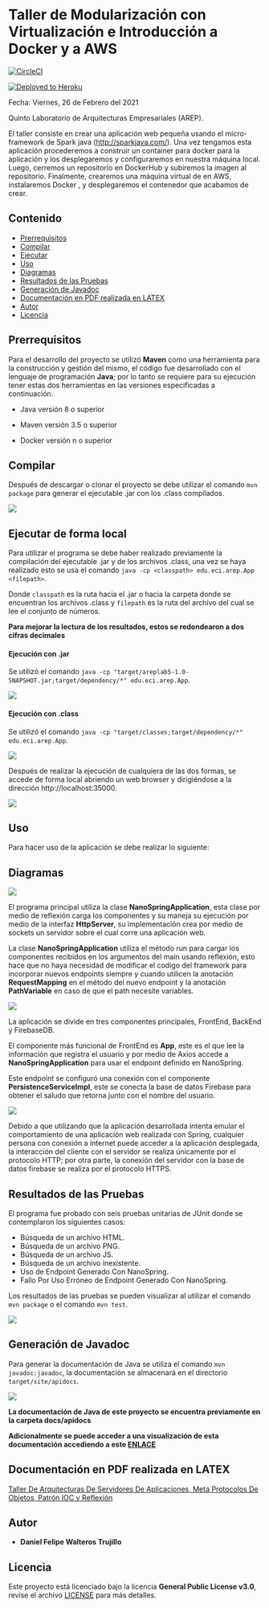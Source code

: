 # Taller de Modularización con Virtualización e Introducción a Docker y a AWS

[![CircleCI](https://circleci.com/gh/Silenrate/AREP-Lab5.svg?style=svg)](https://app.circleci.com/pipelines/github/Silenrate/AREP-Lab5)

[![Deployed to Heroku](https://www.herokucdn.com/deploy/button.png)](https://arep-walteros-lab5.herokuapp.com/)

Fecha: Viernes, 26 de Febrero del 2021

Quinto Laboratorio de Arquitecturas Empresariales (AREP).

El taller consiste en crear una aplicación web pequeña usando el micro-framework de Spark java (http://sparkjava.com/). Una vez tengamos esta aplicación procederemos a construir un container para docker para la aplicación y los desplegaremos y configuraremos en nuestra máquina local. Luego, cerremos un repositorio en DockerHub y subiremos la imagen al repositorio. Finalmente, crearemos una máquina virtual de en AWS, instalaremos Docker , y desplegaremos el contenedor que acabamos de crear.

## Contenido

  - [Prerrequisitos](#prerrequisitos)
  - [Compilar](#compilar)
  - [Ejecutar](#ejecutar-de-forma-local)
  - [Uso](#uso)
  - [Diagramas](#diagramas)
  - [Resultados de las Pruebas](#resultados-de-las-pruebas)
  - [Generación de Javadoc](#generación-de-javadoc)
  - [Documentación en PDF realizada en LATEX](#documentación-en-PDF-realizada-en-LATEX)
  - [Autor](#autor)
  - [Licencia](#licencia)

## Prerrequisitos

Para el desarrollo del proyecto se utilizó **Maven** como una herramienta para la construcción y gestión del mismo, el código fue desarrollado con el lenguaje de programación **Java**; por lo tanto se requiere para su ejecución tener estas dos herramientas en las versiones especificadas a continuación.

  - Java versión 8 o superior
  
  - Maven versión 3.5 o superior 

  - Docker versión n o superior
    
## Compilar

Después de descargar o clonar el proyecto se debe utilizar el comando `mvn package` para generar el ejecutable .jar con los .class compilados.

![](img/package.PNG)

## Ejecutar de forma local

Para utilizar el programa se debe haber realizado previamente la compilación del ejecutable .jar y de los archivos .class, una vez se haya realizado esto se usa el comando `java -cp <classpath> edu.eci.arep.App <filepath>`.

Donde `classpath` es la ruta hacia el .jar o hacia la carpeta donde se encuentran los archivos .class y `filepath` es la ruta del archivo del cual se lee el conjunto de números.

**Para mejorar la lectura de los resultados, estos se redondearon a dos cifras decimales**

#### Ejecución con .jar

Se utilizó el comando `java -cp "target/areplab5-1.0-SNAPSHOT.jar;target/dependency/*" edu.eci.arep.App`.

![](img/exec1.PNG)


#### Ejecución con .class

Se utilizó el comando `java -cp "target/classes;target/dependency/*" edu.eci.arep.App`.

![](img/exec3.PNG)

Después de realizar la ejecución de cualquiera de las dos formas, se accede de forma local abriendo un web browser y dirigiéndose a la dirección http://localhost:35000.

![](img/exec2.PNG)

## Uso

Para hacer uso de la aplicación se debe realizar lo siguiente:


## Diagramas

![](diagrams/AppClassDiagram.png)

El programa principal utiliza la clase **NanoSpringApplication**, esta clase por medio de reflexión carga los componentes y su maneja su ejecución por medio de la interfaz **HttpServer**, su implementación crea por medio de sockets un servidor sobre el cual corre una aplicación web.

La clase **NanoSpringApplication** utiliza el método run para cargar los componentes recibidos en los argumentos del main usando reflexión, esto hace que no haya necesidad de modificar el codigo del framework para incorporar nuevos endpoints siempre y cuando utilicen la anotación **RequestMapping** en el método del nuevo endpoint y la anotación **PathVariable** en caso de que el path necesite variables.

![](diagrams/ComponentDiagram.png)

La aplicación se divide en tres componentes principales, FrontEnd, BackEnd y FirebaseDB.

El componente más funcional de FrontEnd es **App**, este es el que lee la información que registra el usuario y por medio de Axios accede a **NanoSpringApplication** para usar el endpoint definido en NanoSpring.

Este endpoint se configuró una conexión con el componente **PersistenceServiceImpl**, este se conecta la base de datos Firebase para obtener el saludo que retorna junto con el nombre del usuario.

![](diagrams/deploy.PNG)

Debido a que utilizando que la aplicación desarrollada intenta emular el comportamiento de una aplicación web realizada con Spring, cualquier persona con conexión a internet puede acceder a la aplicación desplegada, la interacción del cliente con el servidor se realiza únicamente por el protocolo HTTP; por otra parte, la conexión del servidor con la base de datos firebase se realiza por el protocolo HTTPS.  

## Resultados de las Pruebas

El programa fue probado con seis pruebas unitarias de JUnit donde se contemplaron los siguientes casos:

  - Búsqueda de un archivo HTML.
  - Búsqueda de un archivo PNG.
  - Búsqueda de un archivo JS.
  - Búsqueda de un archivo inexistente.
  - Uso de Endpoint Generado Con NanoSpring.
  - Fallo Por Uso Erróneo de Endpoint Generado Con NanoSpring.

Los resultados de las pruebas se pueden visualizar al utilizar el comando `mvn package` o el comando `mvn test`.

![](img/test.PNG)

## Generación de Javadoc

Para generar la documentación de Java se utiliza el comando `mvn javadoc:javadoc`, la documentación se almacenará en el directorio `target/site/apidocs`.

![](img/javadoc.PNG)

**La documentación de Java de este proyecto se encuentra previamente en la carpeta docs/apidocs**

**Adicionalmente se puede acceder a una visualización de esta documentación accediendo a este [ENLACE](https://silenrate.github.io/AREP-Lab4/apidocs/)**

## Documentación en PDF realizada en LATEX

[Taller De Arquitecturas De Servidores De Aplicaciones, Meta Protocolos De Objetos, Patrón IOC y Reflexión](TallerDeArquitecturasDeServidoresDeAplicacionesMetaProtocolosDeObjetosPatronIOCyReflexion.pdf)

## Autor

  - **Daniel Felipe Walteros Trujillo**

## Licencia

Este proyecto está licenciado bajo la licencia **General Public License v3.0**, revise el archivo [LICENSE](LICENSE) para más detalles.
